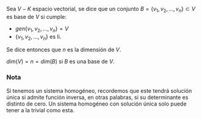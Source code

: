 Sea $V-K$ espacio vectorial, se dice que un conjunto $B=\{v_1,v_2,...,v_n\} \subset V$  es base de $V$ si cumple:

- $gen\{v_1,v_2,...,v_n\} = V$
- $\{ v_1,v_2,...,v_n\}$ es li.

Se dice entonces que $n$ es la dimensión de $V$.

$dim(V) = n = dim(B)$ si $B$ es una base de $V$. 

### Nota

Si tenemos un sistema homogéneo, recordemos que este tendrá solución única si admite función inversa, en otras palabras, si su determinante es distinto de cero. Un sistema homogéneo con solución única solo puede tener a la trivial como esta.